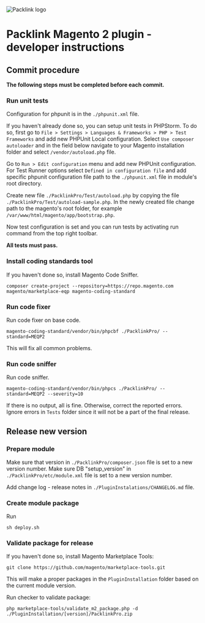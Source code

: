 ![Packlink logo](https://pro.packlink.es/public-assets/common/images/icons/packlink.svg)

# Packlink Magento 2 plugin - developer instructions

## Commit procedure
**The following steps must be completed before each commit.**

### Run unit tests
Configuration for phpunit is in the `./phpunit.xml` file.

If you haven't already done so, you can setup unit tests in PHPStorm.
To do so, first go to `File > Settings > Languages & Frameworks > PHP > Test Frameworks` and 
add new PHPUnit Local configuration. Select `Use composer autoloader` and in the field below navigate to your Magento 
installation folder and select `/vendor/autoload.php` file.

Go to `Run > Edit configuration` menu and add new PHPUnit configuration. 
For Test Runner options select `Defined in configuration file` and add specific phpunit configuration 
file path to the `./phpunit.xml` file in module's root directory.

Create new file `./PacklinkPro/Test/autoload.php` by copying the file
`./PacklinkPro/Test/autoload-sample.php`. In the newly created file change path to the magento's root folder,
for example `/var/www/html/magento/app/bootstrap.php`.

Now test configuration is set and you can run tests by activating run command from the 
top right toolbar. 

**All tests must pass.**

### Install coding standards tool
If you haven't done so, install Magento Code Sniffer.
```
composer create-project --repository=https://repo.magento.com magento/marketplace-eqp magento-coding-standard
```

### Run code fixer
Run code fixer on base code.
```
magento-coding-standard/vendor/bin/phpcbf ./PacklinkPro/ --standard=MEQP2

```
This will fix all common problems. 

### Run code sniffer
Run code sniffer.
```
magento-coding-standard/vendor/bin/phpcs ./PacklinkPro/ --standard=MEQP2 --severity=10
```
If there is no output, all is fine. Otherwise, correct the reported errors. Ignore errors in `Tests` folder 
since it will not be a part of the final release.

## Release new version

### Prepare module
Make sure that version in `./PacklinkPro/composer.json` file is set to a new version number.
Make sure DB "setup_version" in `./PacklinkPro/etc/module.xml` file is set to a new version number.

Add change log - release notes in `./PluginInstalations/CHANGELOG.md` file.

### Create module package
Run 
```
sh deploy.sh
```
### Validate package for release
If you haven't done so, install Magento Marketplace Tools:
```
git clone https://github.com/magento/marketplace-tools.git
```

This will make a proper packages in the `PluginInstallation` folder based on the current module version.

Run checker to validate package:
```
php marketplace-tools/validate_m2_package.php -d ./PluginInstallation/[version]/PacklinkPro.zip
```
